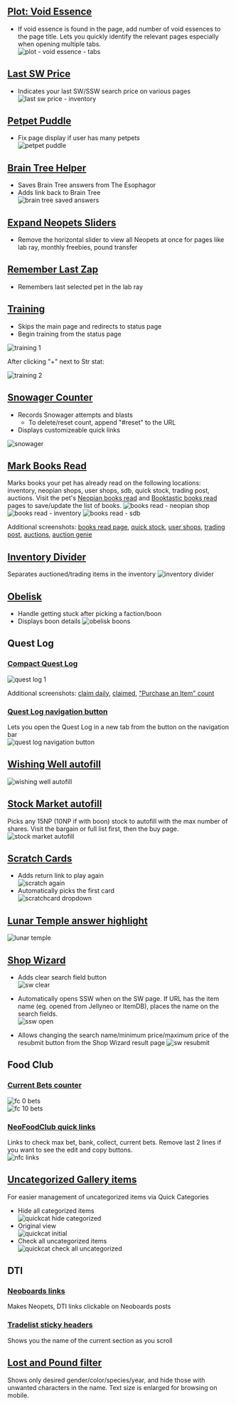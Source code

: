 ## [Plot: Void Essence](plotvoidessence.user.js)
* If void essence is found in the page, add number of void essences to the page title. Lets you quickly identify the relevant pages especially when opening multiple tabs.  
![plot - void essence - tabs](https://i.imgur.com/bWsltkC.png)

## [Last SW Price](lastswprice.user.js)
* Indicates your last SW/SSW search price on various pages  
![last sw price - inventory](https://i.imgur.com/PChtlL3.png)

## [Petpet Puddle](petpetpuddle.user.js)
* Fix page display if user has many petpets  
![petpet puddle](https://i.imgur.com/tQ5eBXQ.png)

## [Brain Tree Helper](braintreehelper.user.js)
* Saves Brain Tree answers from The Esophagor
* Adds link back to Brain Tree  
![brain tree saved answers](https://i.imgur.com/AmnzoVg.png)

## [Expand Neopets Sliders](expandslider.user.js)

* Remove the horizontal slider to view all Neopets at once for pages like lab ray, monthly freebies, pound transfer

## [Remember Last Zap](rememberzap.user.js)

* Remembers last selected pet in the lab ray

## [Training](training.user.js)

* Skips the main page and redirects to status page
* Begin training from the status page

![training 1](https://i.imgur.com/7boIeEP.png)

After clicking "+" next to Str stat:

![training 2](https://i.imgur.com/wby1eWy.png)

## [Snowager Counter](snowager.user.js)

* Records Snowager attempts and blasts
  * To delete/reset count, append "#reset" to the URL
* Displays customizeable quick links

![snowager](https://i.imgur.com/HMJtSJB.png)

## [Mark Books Read](booksread.user.js)

Marks books your pet has already read on the following locations: inventory, neopian shops, user shops, sdb, quick stock, trading post, auctions. Visit the pet's [Neopian books read](https://www.neopets.com/books_read.phtml?pet_name=) and [Booktastic books read](https://www.neopets.com/moon/books_read.phtml?pet_name=) pages to save/update the list of books.
![books read - neopian shop](https://i.imgur.com/phFxsmH.png)
![books read - inventory](https://i.imgur.com/WNtDF5J.png)
![books read - sdb](https://i.imgur.com/F9KCVhj.png)

Additional screenshots:
[books read page](https://i.imgur.com/8LpPqGi.png),
[quick stock](https://i.imgur.com/KW9QBpM.png),
[user shops](https://i.imgur.com/qD57RbP.png),
[trading post](https://i.imgur.com/kToPIc6.png),
[auctions](https://i.imgur.com/9fLSfZX.png),
[auction genie](https://i.imgur.com/hq4KPjP.png)

## [Inventory Divider](inventorydivider.user.js)

Separates auctioned/trading items in the inventory
![inventory divider](https://i.imgur.com/qYcHM1o.png)

## [Obelisk](obelisk.user.js)

* Handle getting stuck after picking a faction/boon
* Displays boon details
![obelisk boons](https://i.imgur.com/LShzi3V.png)

## Quest Log

### [Compact Quest Log](compactquestlog.user.js)

![quest log 1](https://i.imgur.com/0Bwz1a0.png)

Additional screenshots:
[claim daily](https://i.imgur.com/EQUUus7.png), 
[claimed](https://i.imgur.com/ArCxwgM.png),
["Purchase an Item" count](https://i.imgur.com/QX4A2nP.png)

### [Quest Log navigation button](questlogbutton.user.js)

Lets you open the Quest Log in a new tab from the button on the navigation bar  
![quest log navigation button](https://i.imgur.com/MuhxERS.png)

## [Wishing Well autofill](wishingwell.user.js)

![wishing well autofill](https://i.imgur.com/n0qwhZM.png)

## [Stock Market autofill](stockmarket.user.js)

Picks any 15NP (10NP if with boon) stock to autofill with the max number of shares. Visit the bargain or full list first, then the buy page.  
![stock market autofill](https://i.imgur.com/7jFnDuZ.png)

## [Scratch Cards](scratchcard.user.js)

  * Adds return link to play again  
![scratch again](https://i.imgur.com/iCAvweQ.png)
  * Automatically picks the first card  
![scratchcard dropdown](https://i.imgur.com/HB31Xxn.png)

## [Lunar Temple answer highlight](lunartemple.user.js)

![lunar temple](https://i.imgur.com/BFR03KL.png)

## [Shop Wizard](shopwizard.user.js)

* Adds clear search field button  
![sw clear](https://i.imgur.com/NgXeFEh.png)

* Automatically opens SSW when on the SW page. If  URL has the item name (eg. opened from Jellyneo or ItemDB), places the name on the search fields.  
![ssw open](https://i.imgur.com/J3LduJ9.png)

* Allows changing the search name/minimum price/maximum price of the resubmit button from the Shop Wizard result page
![sw resubmit](https://i.imgur.com/RVy2bTi.png)

## Food Club

### [Current Bets counter](fcbetcount.user.js)

![fc 0 bets](https://i.imgur.com/an0nUlL.png)  
![fc 10 bets](https://i.imgur.com/PwrOJze.png)

### [NeoFoodClub quick links](nfclinks.user.js)

Links to check max bet, bank, collect, current bets. Remove last 2 lines if you want to see the edit and copy buttons.  
![nfc links](https://i.imgur.com/lyZJl2q.png)

## [Uncategorized Gallery items](galleryquickcat.user.js)

For easier management of uncategorized items via Quick Categories
* Hide all categorized items  
![quickcat hide categorized](https://i.imgur.com/EIDIvon.png)
* Original view  
![quickcat initial](https://i.imgur.com/oHIfz0e.png)
* Check all uncategorized items  
![quickcat check all uncategorized](https://i.imgur.com/jecQGm4.png)

## DTI

### [Neoboards links](neoboardlinks.user.js)
Makes Neopets, DTI links clickable on Neoboards posts

### [Tradelist sticky headers](dtistickyheader.user.js)
Shows you the name of the current section as you scroll

## [Lost and Pound filter](lostandpoundfilter.user.js)
Shows only desired gender/color/species/year, and hide those with unwanted characters in the name. Text size is enlarged for browsing on mobile.
